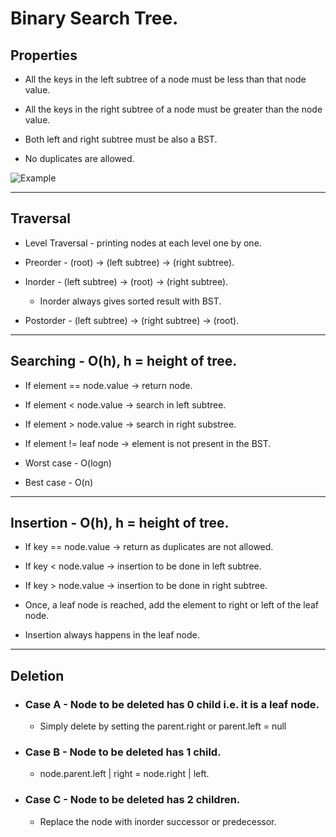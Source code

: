 # Binary Search Tree.

## Properties

* All the keys in the left subtree of a node must be less than that node value.

* All the keys in the right subtree of a node must be greater than the node value.

* Both left and right subtree must be also a BST.

* No duplicates are allowed.


![Example](https://upload.wikimedia.org/wikipedia/commons/thumb/d/da/Binary_search_tree.svg/1200px-Binary_search_tree.svg.png)

___

## Traversal

* Level Traversal - printing nodes at each level one by one.

* Preorder - (root) -> (left subtree) -> (right subtree).

* Inorder - (left subtree) -> (root) -> (right subtree).
    * Inorder always gives sorted result with BST.   

* Postorder - (left subtree) -> (right subtree) -> (root).

___

## Searching - O(h), h = height of tree.

* If element == node.value -> return node.

* If element < node.value -> search in left subtree.

* If element > node.value -> search in right substree.

* If element != leaf node -> element is not present in the BST.

* Worst case - O(logn)
* Best case - O(n)


___

## Insertion - O(h), h = height of tree.

* If key == node.value -> return as duplicates are not allowed.

* If key < node.value -> insertion to be done in left subtree.

* If key > node.value -> insertion to be done in right subtree.

* Once, a leaf node is reached, add the element to right or left of the leaf node.

* Insertion always happens in the leaf node.

___

## Deletion

* ### Case A - Node to be deleted has 0 child i.e. it is a leaf node.

    * Simply delete by setting the parent.right or parent.left = null


* ### Case B - Node to be deleted has 1 child.

    * node.parent.left | right = node.right | left.

* ### Case C - Node to be deleted has 2 children.
    
    * Replace the node with inorder successor or predecessor.
    

